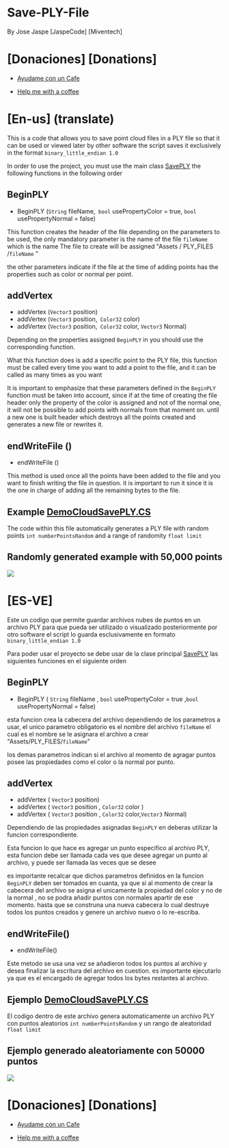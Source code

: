 # Save-PLY-File
By Jose Jaspe [JaspeCode] [Miventech]


# [Donaciones] [Donations]

+ [Ayudame con un Cafe](paypal.me/MiVenTech)

+ [Help me with a coffee](paypal.me/MiVenTech)


# [En-us] (translate)
  
  This is a code that allows you to save point cloud files in a PLY file so that it can be used or viewed later by other software
the script saves it exclusively in the format ```binary_little_endian 1.0```

In order to use the project, you must use the main class [SavePLY](https://github.com/miventech/Create-PLY-File/blob/main/SavePLY.cs)
the following functions in the following order

 ## BeginPLY
 + BeginPLY (```String``` fileName,``` bool``` usePropertyColor = true, ```bool``` usePropertyNormal = false)
 
 This function creates the header of the file depending on the parameters to be used, the only mandatory parameter is the name of the file ```fileName``` which is the name
 The file to create will be assigned "Assets / PLY_FILES /```fileName``` "
 
 the other parameters indicate if the file at the time of adding points has the properties such as color or normal per point.
 
 
 ## addVertex
 + addVertex (```Vector3``` position)
 + addVertex (```Vector3``` position,``` Color32``` color)
 + addVertex (```Vector3``` position,``` Color32``` color, ```Vector3``` Normal)
 
 Depending on the properties assigned ```BeginPLY``` in you should use the corresponding function.
 
 What this function does is add a specific point to the PLY file, this function must be called every time you want to add a point to the file, and it can
 be called as many times as you want
 
 It is important to emphasize that these parameters defined in the ```BeginPLY``` function must be taken into account, since if at the time of creating the file header
 only the property of the color is assigned and not of the normal one, it will not be possible to add points with normals from that moment on. until a new one is built
 header which destroys all the points created and generates a new file or rewrites it.
 
 
 ## endWriteFile ()
 + endWriteFile ()
 
 This method is used once all the points have been added to the file and you want to finish writing the file in question. it is important to run it since it is
 the one in charge of adding all the remaining bytes to the file.
 
 ## Example [DemoCloudSavePLY.CS](https://github.com/miventech/Create-PLY-File/blob/main/DemoCloudSavePLY.cs)
  The code within this file automatically generates a PLY file with random points ```int numberPointsRandom``` and a range of randomity
  ```float limit```
  
  ## Randomly generated example with 50,000 points
  

  <a target="_blank" href=""/> <img src = "https://github.com/miventech/Create-PLY-File/blob/main/ExmaplePLYr.png" /> </a>
  
  
# [ES-VE]
Este un codigo que permite guardar archivos nubes de puntos en un archivo PLY para que pueda ser utilizado o visualizado posteriormente por otro software
el script lo guarda esclusivamente en formato ```binary_little_endian 1.0```

Para poder usar el proyecto se debe usar de la clase principal [SavePLY](https://github.com/miventech/Create-PLY-File/blob/main/SavePLY.cs)
las siguientes funciones en el siguiente orden

 ## BeginPLY
 + BeginPLY ( ```String```  fileName , ```bool``` usePropertyColor = true ,```bool```  usePropertyNormal = false)
 
 esta funcion crea la cabecera del archivo dependiendo de los parametros a usar, el unico parametro obligatorio es el nombre del archivo ```fileName``` el cual es el nombre
 se le asignara el archivo a crear "Assets/PLY_FILES/```fileName```" 
 
 los demas parametros indican si el archivo al momento de agragar puntos posee las propiedades como el color o la normal por punto.
 
 
 ## addVertex
 + addVertex ( ```Vector3```  position)
 + addVertex ( ```Vector3```  position , ```Color32``` color )
 + addVertex ( ```Vector3```  position , ```Color32``` color,```Vector3``` Normal)
 
 Dependiendo de las propiedades asignadas ```BeginPLY``` en deberas utilizar la funcion correspondiente.
 
 Esta funcion lo que hace es agregar un punto especifico al archivo PLY, esta funcion debe ser llamada cada ves que desee agregar un punto al archivo, y puede
 ser llamada las veces que se desee 
 
 es importante recalcar que dichos parametros definidos en la funcion ```BeginPLY``` deben ser tomados en cuanta,  ya que si al momento de crear la cabecera del archivo 
 se asigna el unicamente la propiedad del color y no de la normal , no se podra añadir puntos con normales apartir de ese momento. hasta que se construna una nueva
 cabecera lo cual destruye todos los puntos creados y genere un archivo nuevo o lo re-escriba.
 
 
 ## endWriteFile()
 + endWriteFile()
 
 Este metodo se usa una vez se añadieron todos los puntos al archivo y desea finalizar la escritura del archivo en cuestion. es importante ejecutarlo ya que es
 el encargado de agregar todos los bytes restantes al archivo.
 
 ## Ejemplo [DemoCloudSavePLY.CS](https://github.com/miventech/Create-PLY-File/blob/main/DemoCloudSavePLY.cs)
  El codigo dentro de este archivo genera automaticamente un archivo PLY con puntos aleatorios ```int numberPointsRandom``` y un rango de aleatoridad 
  ```float limit```
  
  ## Ejemplo generado aleatoriamente con 50000 puntos
  

  <a target="_blank" href=""/><img src="https://github.com/miventech/Create-PLY-File/blob/main/ExmaplePLYr.png"/></a>
 


# [Donaciones] [Donations]

+ [Ayudame con un Cafe](paypal.me/MiVenTech)

+ [Help me with a coffee](paypal.me/MiVenTech)
